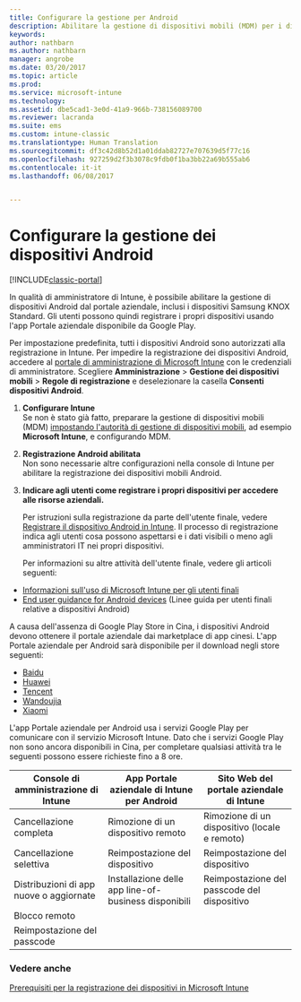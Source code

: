 ```yaml
---
title: Configurare la gestione per Android
description: Abilitare la gestione di dispositivi mobili (MDM) per i dispositivi Android e KNOX Standard con Microsoft Intune.
keywords: 
author: nathbarn
ms.author: nathbarn
manager: angrobe
ms.date: 03/20/2017
ms.topic: article
ms.prod: 
ms.service: microsoft-intune
ms.technology: 
ms.assetid: dbe5cad1-3e0d-41a9-966b-738156089700
ms.reviewer: lacranda
ms.suite: ems
ms.custom: intune-classic
ms.translationtype: Human Translation
ms.sourcegitcommit: df3c42d8b52d1a01ddab82727e707639d5f77c16
ms.openlocfilehash: 927259d2f3b3078c9fdb0f1ba3bb22a69b555ab6
ms.contentlocale: it-it
ms.lasthandoff: 06/08/2017


---
```


# <a name="set-up-android-device-management"></a>Configurare la gestione dei dispositivi Android

[!INCLUDE[classic-portal](../includes/classic-portal.md)]

In qualità di amministratore di Intune, è possibile abilitare la gestione di dispositivi Android dal portale aziendale, inclusi i dispositivi Samsung KNOX Standard. Gli utenti possono quindi registrare i propri dispositivi usando l'app Portale aziendale disponibile da Google Play.

Per impostazione predefinita, tutti i dispositivi Android sono autorizzati alla registrazione in Intune. Per impedire la registrazione dei dispositivi Android, accedere al [portale di amministrazione di Microsoft Intune](https://manage.microsoft.com) con le credenziali di amministratore. Scegliere **Amministrazione** > **Gestione dei dispositivi mobili** > **Regole di registrazione** e deselezionare la casella **Consenti dispositivi Android**.

1.  **Configurare Intune**<br>
    Se non è stato già fatto, preparare la gestione di dispositivi mobili (MDM) [impostando l'autorità di gestione di dispositivi mobili](prerequisites-for-enrollment.md#step-2-set-mdm-authority), ad esempio **Microsoft Intune**, e configurando MDM.

2.  **Registrazione Android abilitata**<br>
    Non sono necessarie altre configurazioni nella console di Intune per abilitare la registrazione dei dispositivi mobili Android.

3.  **Indicare agli utenti come registrare i propri dispositivi per accedere alle risorse aziendali.**

    Per istruzioni sulla registrazione da parte dell'utente finale, vedere [Registrare il dispositivo Android in Intune](https://docs.microsoft.com/intune-user-help/enroll-your-device-in-intune-android). Il processo di registrazione indica agli utenti cosa possono aspettarsi e i dati visibili o meno agli amministratori IT nei propri dispositivi.

    Per informazioni su altre attività dell'utente finale, vedere gli articoli seguenti:
  - [Informazioni sull'uso di Microsoft Intune per gli utenti finali](/intune/end-user-educate)
  - [End user guidance for Android devices](https://docs.microsoft.com/intune-user-help/using-your-android-device-with-intune) (Linee guida per utenti finali relative a dispositivi Android)

A causa dell'assenza di Google Play Store in Cina, i dispositivi Android devono ottenere il portale aziendale dai marketplace di app cinesi. L'app Portale aziendale per Android sarà disponibile per il download negli store seguenti:
* [Baidu](https://go.microsoft.com/fwlink/?linkid=836946)
* [Huawei](https://go.microsoft.com/fwlink/?linkid=836948)
* [Tencent](https://go.microsoft.com/fwlink/?linkid=836949)
* [Wandoujia](https://go.microsoft.com/fwlink/?linkid=836950)
* [Xiaomi](https://go.microsoft.com/fwlink/?linkid=836947)

L'app Portale aziendale per Android usa i servizi Google Play per comunicare con il servizio Microsoft Intune. Dato che i servizi Google Play non sono ancora disponibili in Cina, per completare qualsiasi attività tra le seguenti possono essere richieste fino a 8 ore. 

|Console di amministrazione di Intune| App Portale aziendale di Intune per Android |Sito Web del portale aziendale di Intune|   
|---|---|---|
|Cancellazione completa| Rimozione di un dispositivo remoto| Rimozione di un dispositivo (locale e remoto)|
|Cancellazione selettiva| Reimpostazione del dispositivo| Reimpostazione del dispositivo|
|Distribuzioni di app nuove o aggiornate| Installazione delle app line-of-business disponibili| Reimpostazione del passcode del dispositivo|
|Blocco remoto|||
|Reimpostazione del passcode|||

### <a name="see-also"></a>Vedere anche
[Prerequisiti per la registrazione dei dispositivi in Microsoft Intune](prerequisites-for-enrollment.md)

